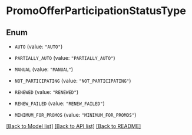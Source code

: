 # PromoOfferParticipationStatusType

## Enum


* `AUTO` (value: `"AUTO"`)

* `PARTIALLY_AUTO` (value: `"PARTIALLY_AUTO"`)

* `MANUAL` (value: `"MANUAL"`)

* `NOT_PARTICIPATING` (value: `"NOT_PARTICIPATING"`)

* `RENEWED` (value: `"RENEWED"`)

* `RENEW_FAILED` (value: `"RENEW_FAILED"`)

* `MINIMUM_FOR_PROMOS` (value: `"MINIMUM_FOR_PROMOS"`)


[[Back to Model list]](../README.md#documentation-for-models) [[Back to API list]](../README.md#documentation-for-api-endpoints) [[Back to README]](../README.md)


